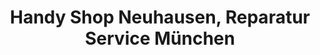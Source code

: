 ---
title: "Handy Shop Neuhausen, Reparatur Service München"
url: /muenchen/handy-shop-neuhausen-reparatur-service-muenchen/
shop: Handy
---